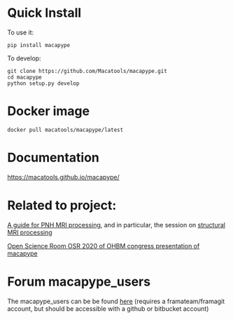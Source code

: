 # Quick Install
To use it:
```shell
pip install macapype
```

To develop:
```shell
git clone https://github.com/Macatools/macapype.git
cd macapype
python setup.py develop
```

# Docker image
```shell
docker pull macatools/macapype/latest
```

# Documentation

https://macatools.github.io/macapype/

# Related to project:

[A guide for PNH MRI processing](https://github.com/PRIME-RE/prime-re.github.io/wiki), and in particular, the session on [structural MRI processing](https://github.com/PRIME-RE/prime-re.github.io/wiki/Structural-processing)

[Open Science Room OSR 2020 of OHBM congress presentation of macapype](https://docs.google.com/presentation/d/11RrcZW25MyLbc0_9T2zzhwy5RyUvcjYG4UAgzjuuv8M/edit?usp=sharing)


# Forum macapype_users

The macapype_users can be be found [here](https://framateam.org/signup_user_complete/?id=ebtxf45nmiyqmkm8e6oh9qjsoe) (requires a framateam/framagit account, but should be accessible with a github or bitbucket account)

